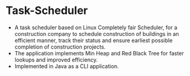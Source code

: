 # Task-Scheduler

* A task scheduler based on Linux Completely fair Scheduler, for a construction company to schedule construction of buildings in an efficient manner, track their status and ensure earliest possible completion of construction projects. 
* The application implements Min Heap and Red Black Tree for faster lookups and improved efficiency.
* Implemented in Java as a CLI application.
